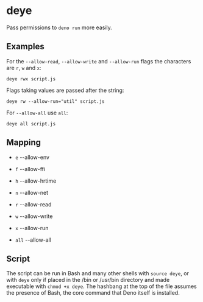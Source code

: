 # deye

Pass permissions to `deno run` more easily.

## Examples

For the `--allow-read`, `--allow-write` and `--allow-run` flags the characters are `r`, `w` and `x`:

```shell
deye rwx script.js
```

Flags taking values are passed after the string:

```shell
deye rw --allow-run="util" script.js
```

For `--allow-all` use `all`:

```shell
deye all script.js
```

## Mapping

- `e` --allow-env
- `f` --allow-ffi
- `h` --allow-hrtime
- `n` --allow-net
- `r` --allow-read
- `w` --allow-write
- `x` --allow-run

- `all` --allow-all

## Script

The script can be run in Bash and many other shells with `source deye`, or with `deye` only if placed in the /bin or /usr/bin directory and made executable with `chmod +x deye`. The hashbang at the top of the file assumes the presence of Bash, the core command that Deno itself is installed.
